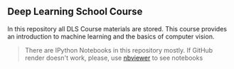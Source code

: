 ## Deep Learning School Course ##
In this repository all DLS Course materials are stored. This course provides an introduction to machine learning and the basics of computer vision.
> There are IPython Notebooks in this repository mostly. If GitHub render doesn't work, please, use [nbviewer](https://nbviewer.org/) to see notebooks
